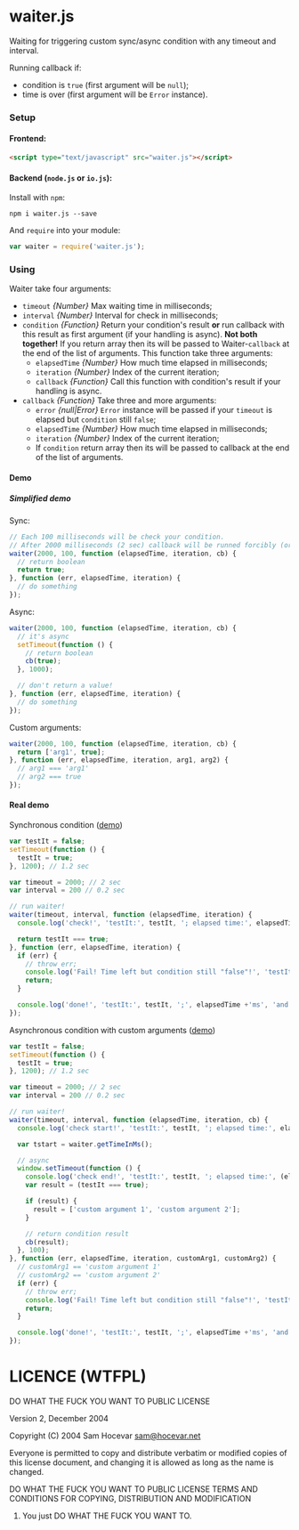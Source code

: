 # waiter.js
Waiting for triggering custom sync/async condition with any timeout and interval.

Running callback if:
* condition is ```true``` (first argument will be ```null```);
* time is over (first argument will be ```Error``` instance).


### Setup
#### Frontend:
```html
<script type="text/javascript" src="waiter.js"></script>
```

#### Backend (```node.js``` or ```io.js```):

Install with ```npm```:
```
npm i waiter.js --save
```

And ```require``` into your module:
```javascript
var waiter = require('waiter.js');
```


### Using
Waiter take four arguments:

* ```timeout``` *{Number}* Max waiting time in milliseconds;
* ```interval``` *{Number}* Interval for check in milliseconds;
* ```condition``` *{Function}* Return your condition's result **or** run callback with this result as first argument (if your handling is async). **Not both together!**
  If you return array then its will be passed to Waiter-```callback``` at the end of the list of arguments.
  This function take three arguments:
  * ```elapsedTime``` *{Number}* How much time elapsed in milliseconds;
  * ```iteration``` *{Number}* Index of the current iteration;
  * ```callback``` *{Function}* Call this function with condition's result if your handling is async.
* ```callback``` *{Function}* Take three and more arguments:
  * ```error``` *{null|Error}* ```Error``` instance will be passed if your ```timeout``` is elapsed but ```condition``` still ```false```;
  * ```elapsedTime``` *{Number}* How much time elapsed in milliseconds;
  * ```iteration``` *{Number}* Index of the current iteration;
  * If ```condition``` return array then its will be passed to callback at the end of the list of arguments.


#### Demo
##### Simplified demo
Sync:
```javascript
// Each 100 milliseconds will be check your condition.
// After 2000 milliseconds (2 sec) callback will be runned forcibly (or early if your condition will be 'true' or Array)
waiter(2000, 100, function (elapsedTime, iteration, cb) {
  // return boolean
  return true;
}, function (err, elapsedTime, iteration) {
  // do something
});
```

Async:
```javascript
waiter(2000, 100, function (elapsedTime, iteration, cb) {
  // it's async
  setTimeout(function () {
    // return boolean
    cb(true);
  }, 1000);

  // don't return a value!
}, function (err, elapsedTime, iteration) {
  // do something
});
```

Custom arguments:
```javascript
waiter(2000, 100, function (elapsedTime, iteration, cb) {
  return ['arg1', true];
}, function (err, elapsedTime, iteration, arg1, arg2) {
  // arg1 === 'arg1'
  // arg2 === true
});
```


#### Real demo
Synchronous condition ([demo](http://jsfiddle.net/antixrist/o3vL99z8/))
```javascript
var testIt = false;
setTimeout(function () {
  testIt = true;
}, 1200); // 1.2 sec

var timeout = 2000; // 2 sec
var interval = 200 // 0.2 sec

// run waiter!
waiter(timeout, interval, function (elapsedTime, iteration) {
  console.log('check!', 'testIt:', testIt, '; elapsed time:', elapsedTime +'ms', '; iteration:', iteration);

  return testIt === true;
}, function (err, elapsedTime, iteration) {
  if (err) {
    // throw err;
    console.log('Fail! Time left but condition still "false"!', 'testIt:', testIt, ';', elapsedTime +'ms', 'and', iteration, 'iteration');
    return;
  }

  console.log('done!', 'testIt:', testIt, ';', elapsedTime +'ms', 'and', iteration, 'iteration');
});
```


Asynchronous condition with custom arguments ([demo](http://jsfiddle.net/antixrist/m6hd2n8a/))
```javascript
var testIt = false;
setTimeout(function () {
  testIt = true;
}, 1200); // 1.2 sec

var timeout = 2000; // 2 sec
var interval = 200 // 0.2 sec

// run waiter!
waiter(timeout, interval, function (elapsedTime, iteration, cb) {
  console.log('check start!', 'testIt:', testIt, '; elapsed time:', elapsedTime +'ms', '; iteration:', iteration);

  var tstart = waiter.getTimeInMs();

  // async
  window.setTimeout(function () {
    console.log('check end!', 'testIt:', testIt, '; elapsed time:', (elapsedTime + Waiter.getTimeInMs() - tstart) +'ms', '; iteration:', iteration);
    var result = (testIt === true);

    if (result) {
      result = ['custom argument 1', 'custom argument 2'];
    }

    // return condition result
    cb(result);
  }, 100);
}, function (err, elapsedTime, iteration, customArg1, customArg2) {
  // customArg1 == 'custom argument 1'
  // customArg2 == 'custom argument 2'
  if (err) {
    // throw err;
    console.log('Fail! Time left but condition still "false"!', 'testIt:', testIt, ';', elapsedTime +'ms', 'and', iteration, 'iteration');
    return;
  }

  console.log('done!', 'testIt:', testIt, ';', elapsedTime +'ms', 'and', iteration, 'iteration');
});
```


# LICENCE (WTFPL)
DO WHAT THE FUCK YOU WANT TO PUBLIC LICENSE

Version 2, December 2004

Copyright (C) 2004 Sam Hocevar <sam@hocevar.net>

Everyone is permitted to copy and distribute verbatim or modified
copies of this license document, and changing it is allowed as long
as the name is changed.

DO WHAT THE FUCK YOU WANT TO PUBLIC LICENSE TERMS AND CONDITIONS FOR COPYING, DISTRIBUTION AND MODIFICATION

1. You just DO WHAT THE FUCK YOU WANT TO.